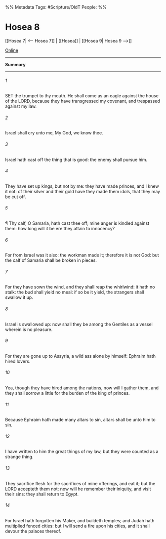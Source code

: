 

%% Metadata
Tags: #Scripture/OldT
People: 
%%
# Hosea 8
[[Hosea 7| <-- Hosea 7]] | [[Hosea]] | [[Hosea 9| Hosea 9 -->]]

[Online](https://churchofjesuschrist.org/study/scriptures/ot/hosea/8?lang=eng)

---
__Summary__



---

###### 1
SET the trumpet to thy mouth.  He shall come as an eagle against the house of the LORD, because they have transgressed my covenant, and trespassed against my law.
###### 2
Israel shall cry unto me, My God, we know thee.
###### 3
Israel hath cast off the thing that is good: the enemy shall pursue him.
###### 4
They have set up kings, but not by me: they have made princes, and I knew it not: of their silver and their gold have they made them idols, that they may be cut off.
###### 5
¶ Thy calf, O Samaria, hath cast thee off; mine anger is kindled against them: how long will it be ere they attain to innocency?
###### 6
For from Israel was it also: the workman made it; therefore it is not God: but the calf of Samaria shall be broken in pieces.
###### 7
For they have sown the wind, and they shall reap the whirlwind: it hath no stalk: the bud shall yield no meal: if so be it yield, the strangers shall swallow it up.
###### 8
Israel is swallowed up: now shall they be among the Gentiles as a vessel wherein is no pleasure.
###### 9
For they are gone up to Assyria, a wild ass alone by himself: Ephraim hath hired lovers.
###### 10
Yea, though they have hired among the nations, now will I gather them, and they shall sorrow a little for the burden of the king of princes.
###### 11
Because Ephraim hath made many altars to sin, altars shall be unto him to sin.
###### 12
I have written to him the great things of my law, but they were counted as a strange thing.
###### 13
They sacrifice flesh for the sacrifices of mine offerings, and eat it; but the LORD accepteth them not; now will he remember their iniquity, and visit their sins: they shall return to Egypt.
###### 14
For Israel hath forgotten his Maker, and buildeth temples; and Judah hath multiplied fenced cities: but I will send a fire upon his cities, and it shall devour the palaces thereof.



